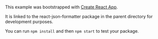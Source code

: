 This example was bootstrapped with [Create React App](https://github.com/facebook/create-react-app).

It is linked to the react-json-formatter package in the parent directory for development purposes.

You can run `npm install` and then `npm start` to test your package.
